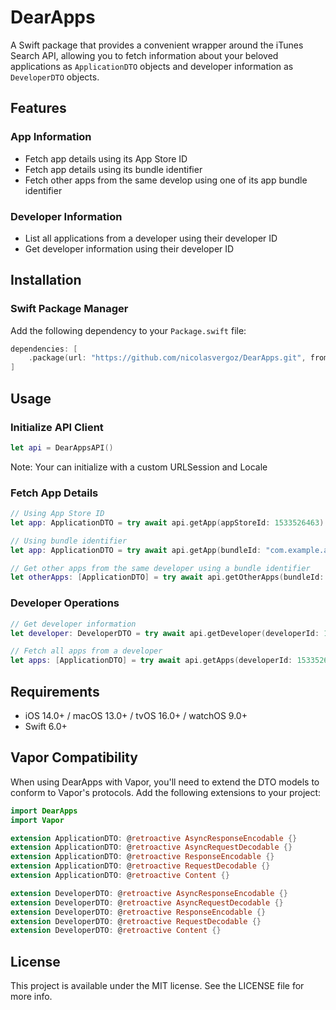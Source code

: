 # DearApps

A Swift package that provides a convenient wrapper around the iTunes Search API, allowing you to fetch information about your beloved applications as `ApplicationDTO` objects and developer information as `DeveloperDTO` objects.

## Features

### App Information
- Fetch app details using its App Store ID
- Fetch app details using its bundle identifier
- Fetch other apps from the same develop using one of its app bundle identifier

### Developer Information
- List all applications from a developer using their developer ID
- Get developer information using their developer ID

## Installation

### Swift Package Manager

Add the following dependency to your `Package.swift` file:

```swift
dependencies: [
    .package(url: "https://github.com/nicolasvergoz/DearApps.git", from: "1.0.0")
]
```

## Usage

### Initialize API Client

```swift
let api = DearAppsAPI()
```

Note: Your can initialize with a custom URLSession and Locale

### Fetch App Details

```swift
// Using App Store ID
let app: ApplicationDTO = try await api.getApp(appStoreId: 1533526463)

// Using bundle identifier
let app: ApplicationDTO = try await api.getApp(bundleId: "com.example.app")

// Get other apps from the same developer using a bundle identifier
let otherApps: [ApplicationDTO] = try await api.getOtherApps(bundleId: "com.example.app")
```

### Developer Operations
```swift
// Get developer information
let developer: DeveloperDTO = try await api.getDeveloper(developerId: 1533526465)

// Fetch all apps from a developer
let apps: [ApplicationDTO] = try await api.getApps(developerId: 1533526465)
```

## Requirements

- iOS 14.0+ / macOS 13.0+ / tvOS 16.0+ / watchOS 9.0+
- Swift 6.0+

## Vapor Compatibility

When using DearApps with Vapor, you'll need to extend the DTO models to conform to Vapor's protocols. Add the following extensions to your project:

```swift
import DearApps
import Vapor

extension ApplicationDTO: @retroactive AsyncResponseEncodable {}
extension ApplicationDTO: @retroactive AsyncRequestDecodable {}
extension ApplicationDTO: @retroactive ResponseEncodable {}
extension ApplicationDTO: @retroactive RequestDecodable {}
extension ApplicationDTO: @retroactive Content {}

extension DeveloperDTO: @retroactive AsyncResponseEncodable {}
extension DeveloperDTO: @retroactive AsyncRequestDecodable {}
extension DeveloperDTO: @retroactive ResponseEncodable {}
extension DeveloperDTO: @retroactive RequestDecodable {}
extension DeveloperDTO: @retroactive Content {}
```

## License

This project is available under the MIT license. See the LICENSE file for more info.
